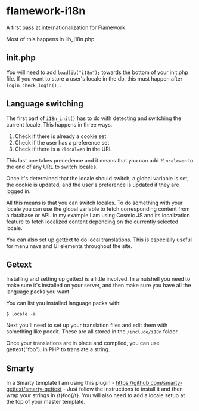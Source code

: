 # flamework-i18n

A first pass at internationalization for Flamework.

Most of this happens in lib_i18n.php

## init.php

You will need to add `loadlib("i18n");` towards the bottom of your init.php file. If you want to store a user's locale in the db, this must happen after `login_check_login();`.

## Language switching

The first part of `i18n_init()` has to do with detecting and switching the current locale. This happens in three ways.

1. Check if there is already a cookie set
2. Check if the user has a preference set
3. Check if there is a `?local=en` in the URL

This last one takes precedence and it means that you can add `?locale=en` to the end of any URL to switch locales.

Once it's determined that the locale should switch, a global variable is set, the cookie is updated, and the user's preference is updated if they are logged in.

All this means is that you can switch locales. To do something with your locale you can use the global variable to fetch corresponding content from a database or API. In my example I am using Cosmic JS and its localization feature to fetch localized content depending on the currently selected locale.

You can also set up gettext to do local translations. This is especially useful for menu navs and UI elements throughout the site.

## Getext

Installing and setting up gettext is a little involved. In a nutshell you need to make sure it's installed on your server, and then make sure you have all the language packs you want.

You can list you installed language packs with:

    $ locale -a

Next you'll need to set up your translation files and edit them with something like poedit. These are all stored in the `/include/i18n` folder.

Once your translations are in place and compiled, you can use gettext("foo"); in PHP to translate a string.

## Smarty

In a Smarty template I am using this plugin - https://github.com/smarty-gettext/smarty-gettext - Just follow the instructions to install it and then wrap your strings in {t}foo{/t}. You will also need to add a locale setup at the top of your master template.

